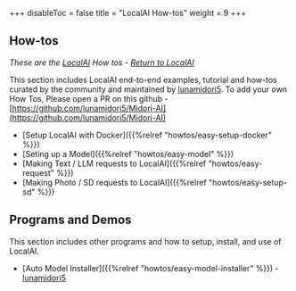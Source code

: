 +++
disableToc = false
title = "LocalAI How-tos"
weight = 9
+++

## How-tos
*These are the [LocalAI](https://localai.io/) How tos - [Return to LocalAI](https://localai.io/)*

This section includes LocalAI end-to-end examples, tutorial and how-tos curated by the community and maintained by [lunamidori5](https://github.com/lunamidori5).
To add your own How Tos, Please open a PR on this github - [https://github.com/lunamidori5/Midori-AI](https://github.com/lunamidori5/Midori-AI)

- [Setup LocalAI with Docker]({{%relref "howtos/easy-setup-docker" %}})
- [Seting up a Model]({{%relref "howtos/easy-model" %}})
- [Making Text / LLM requests to LocalAI]({{%relref "howtos/easy-request" %}})
- [Making Photo / SD requests to LocalAI]({{%relref "howtos/easy-setup-sd" %}})

## Programs and Demos

This section includes other programs and how to setup, install, and use of LocalAI.
- [Auto Model Installer]({{%relref "howtos/easy-model-installer" %}}) - [lunamidori5](https://github.com/lunamidori5)
